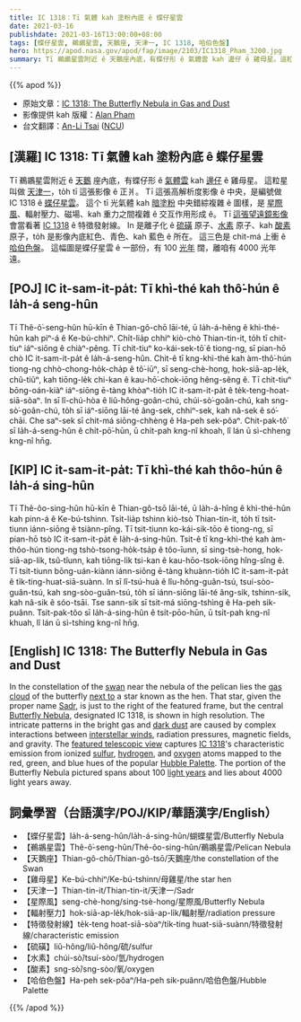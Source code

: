 ```yaml
---
title: IC 1318：Tī 氣體 kah 塗粉內底 ê 蝶仔星雲
date: 2021-03-16
publishdate: 2021-03-16T13:00:00+08:00
tags: [蝶仔星雲, 鵜鶘星雲, 天鵝座, 天津一, IC 1318, 哈伯色盤]
hero: https://apod.nasa.gov/apod/fap/image/2103/IC1318_Pham_3200.jpg
summary: Tī 鵜鶘星雲附近 ê 天鵝座內底，有蝶仔形 ê 氣體雲 kah 邊仔 ê 雞母星。這粒星叫做天津一，to̍h tī 這張影像 ê 正爿。Tī 這張高解析度影像 ê 中央，是編號做 IC 1318 ê 蝶仔星雲。
---
```


{{% apod %}}

- 原始文章：[IC 1318: The Butterfly Nebula in Gas and Dust](https://apod.nasa.gov/apod/ap210316.html)
- 影像提供 kah 版權：[Alan Pham](https://www.instagram.com/planetorion/)
- 台文翻譯：[An-Li Tsai](mailto:thianbu.taigi@gmail.com) ([NCU](https://www.astro.ncu.edu.tw))


## [漢羅] IC 1318: Tī 氣體 kah 塗粉內底 ê 蝶仔星雲

Tī 鵜鶘星雲附近 ê [天鵝][swan]  座內底，有蝶仔形 ê [氣體雲][gas cloud] kah [邊仔][next to] ê 雞母星。
這粒星叫做 [天津一][Sadr]，to̍h tī 這張影像 ê 正爿。
Tī 這張高解析度影像 ê 中央，是編號做 IC 1318 ê [蝶仔星雲][Butterfly Nebula]。
這个 tī 光氣體 kah [暗塗粉][dark dust] 中央錯綜複雜 ê 圖樣，是 [星際風][interstellar winds]、輻射壓力、磁場、kah 重力之間複雜 ê 交互作用形成 ê。
Tī [這張望遠鏡影像][featured telescopic view] 會當看著 [IC 1318][IC 1318] ê 特徵發射線。
In 是離子化 ê [硫磺][sulfur] 原子、[水素][hydrogen] 原子、kah [酸素][oxygen] 原子，to̍h 是影像內底紅色、青色、kah 藍色 ê 所在。
這三色是 chit-má 上衝 ê [哈伯色盤][Hubble Palette]。
這幅圖是蝶仔星雲 ê 一部份，有 100 [光年][light years] 闊，離咱有 4000 光年遠。

## [POJ] IC it-sam-it-pa̍t: Tī khì-thé kah thô͘-hún ê Ia̍h-á seng-hûn

Tī Thê-ô͘-seng-hûn hū-kīn ê Thian-gô-chō lāi-té, ū Ia̍h-á-hêng ê khì-thé-hûn kah piⁿ-á ê Ke-bú-chhiⁿ.
Chi̍t-lia̍p chhiⁿ kiò-chò Thian-tin-it, to̍h tī chit-tiuⁿ iáⁿ-siōng ê chiàⁿ-pêng.
Tī chit-tiuⁿ ko-kái-sek-tō͘ ê tiong-ng, sī pian-hō chò IC it-sam-it-pa̍t ê Ia̍h-á-seng-hûn.
Chit-ê tī kng-khì-thé kah àm-thô͘-hún tiong-ng chhò-chong-ho̍k-cha̍p ê tô͘-iūⁿ, sī seng-chè-hong, hok-siā-ap-le̍k, chû-tiûⁿ, kah tiōng-le̍k chi-kan ê kau-hō͘-chok-iōng hêng-sêng ê.
Tī chit-tiuⁿ bōng-oán-kiàⁿ iáⁿ-siōng ē-tàng khòaⁿ-tio̍h IC it-sam-it-pa̍t ê te̍k-teng-hoat-siā-sòaⁿ.
In sī lî-chú-hòa ê liû-hông-goân-chú, chúi-sò͘-goân-chú, kah sng-sò͘-goân-chú, to̍h sī iáⁿ-siōng lāi-té âng-sek, chhiⁿ-sek, kah nâ-sek ê só͘-chāi.
Che saⁿ-sek sī chit-má siōng-chhèng ê Ha-peh sek-pôaⁿ.
Chit-pak-tô͘ sī Ia̍h-á-seng-hûn ê chi̍t-pō͘-hūn, ū chi̍t-pah kng-nî khoah, lî lán ū sì-chheng kng-nî hn̄g.

## [KIP]  IC it-sam-it-pa̍t: Tī khì-thé kah thôo-hún ê Ia̍h-á sing-hûn

Tī Thê-ôo-sing-hûn hū-kīn ê Thian-gô-tsō lāi-té, ū Ia̍h-á-hîng ê khì-thé-hûn kah pinn-á ê Ke-bú-tshinn.
Tsi̍t-lia̍p tshinn kiò-tsò Thian-tin-it, to̍h tī tsit-tiunn iánn-siōng ê tsiànn-pîng.
Tī tsit-tiunn ko-kái-sik-tōo ê tiong-ng, sī pian-hō tsò IC it-sam-it-pa̍t ê Ia̍h-á-sing-hûn.
Tsit-ê tī kng-khì-thé kah àm-thôo-hún tiong-ng tshò-tsong-ho̍k-tsa̍p ê tôo-īunn, sī sing-tsè-hong, hok-siā-ap-li̍k, tsû-tîunn, kah tiōng-li̍k tsi-kan ê kau-hōo-tsok-iōng hîng-sîng ê.
Tī tsit-tiunn bōng-uán-kiànn iánn-siōng ē-tàng khuànn-tio̍h IC it-sam-it-pa̍t ê ti̍k-ting-huat-siā-suànn.
In sī lî-tsú-huà ê lîu-hông-guân-tsú, tsuí-sòo-guân-tsú, kah sng-sòo-guân-tsú, to̍h sī iánn-siōng lāi-té âng-sik, tshinn-sik, kah nâ-sik ê sóo-tsāi.
Tse sann-sik sī tsit-má siōng-tshìng ê Ha-peh sik-puânn.
Tsit-pak-tôo sī Ia̍h-á-sing-hûn ê tsi̍t-pōo-hūn, ū tsi̍t-pah kng-nî khuah, lî lán ū sì-tshing kng-nî hn̄g.

## [English] IC 1318: The Butterfly Nebula in Gas and Dust

In the constellation of the [swan][swan] near the nebula of the pelican lies the [gas cloud][gas cloud] of the butterfly [next to][next to] a star known as the hen. That star, given the proper name [Sadr][Sadr], is just to the right of the featured frame, but the central [Butterfly Nebula][Butterfly Nebula], designated IC 1318, is shown in high resolution. The intricate patterns in the bright gas and [dark dust][dark dust] are caused by complex interactions between [interstellar winds][interstellar winds], radiation pressures, magnetic fields, and gravity. The [featured telescopic view][featured telescopic view] captures [IC 1318][IC 1318]'s characteristic emission from ionized [sulfur][sulfur], [hydrogen][hydrogen], and [oxygen][oxygen] atoms mapped to the red, green, and blue hues of the popular [Hubble Palette][Hubble Palette]. The portion of the Butterfly Nebula pictured spans about 100 [light years][light years] and lies about 4000 light years away.

## 詞彙學習（台語漢字/POJ/KIP/華語漢字/English）

- 【蝶仔星雲】Ia̍h-á-seng-hûn/Ia̍h-á-sing-hûn/蝴蝶星雲/Butterfly Nebula
- 【鵜鶘星雲】Thê-ô͘-seng-hûn/Thê-ôo-sing-hûn/鵜鶘星雲/Pelican Nebula
- 【天鵝座】Thian-gô-chō/Thian-gô-tsō/天鵝座/the constellation of the Swan
- 【雞母星】Ke-bú-chhiⁿ/Ke-bú-tshinn/母雞星/the star hen
- 【天津一】Thian-tin-it/Thian-tin-it/天津一/Sadr
- 【星際風】seng-chè-hong/sing-tsè-hong/星際風/Butterfly Nebula
- 【輻射壓力】hok-siā-ap-le̍k/hok-siā-ap-li̍k/輻射壓/radiation pressure
- 【特徵發射線】te̍k-teng hoat-siā-sòaⁿ/ti̍k-ting huat-siā-suànn/特徵發射線/characteristic emission
- 【硫磺】liû-hông/liû-hông/硫/sulfur
- 【水素】chúi-sò͘/tsuí-sòo/氫/hydrogen
- 【酸素】sng-sò͘/sng-sòo/氧/oxygen
- 【哈伯色盤】Ha-peh sek-pôaⁿ/Ha-peh sik-puânn/哈伯色盤/Hubble Palette

{{% /apod %}}

[swan]: https://en.wikipedia.org/wiki/Cygnus_(constellation)
[gas cloud]: https://apod.tw/daily/20210211/
[next to]: https://apod.nasa.gov/apod/ap121130.html
[Sadr]: https://en.wikipedia.org/wiki/Gamma_Cygni
[Butterfly Nebula]: http://www.atlasoftheuniverse.com/nebulae/ic1318.html
[dark dust]: https://apod.nasa.gov/apod/ap201122.html
[interstellar winds]: https://www.nasa.gov/content/goddard/interstellar-wind-changed-direction-over-40-years
[featured telescopic view]: https://www.astrobin.com/utpss4/B/
[IC 1318]: https://en.wikipedia.org/wiki/Sadr_Region
[sulfur]: https://youtu.be/mddfu3TXaRw
[hydrogen]: https://en.wikipedia.org/wiki/H-alpha
[oxygen]: https://youtu.be/diP_ngebIxI
[Hubble Palette]: http://hubble.stsci.edu/gallery/behind_the_pictures/meaning_of_color/eagle.php
[light years]: https://spaceplace.nasa.gov/light-year/en/
